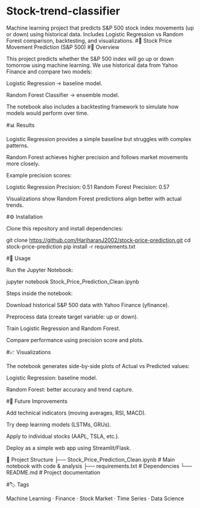 # Stock-trend-classifier
Machine learning project that predicts S&amp;P 500 stock index movements (up or down) using historical data. Includes Logistic Regression vs Random Forest comparison, backtesting, and visualizations.
#📘 Stock Price Movement Prediction (S&P 500)
#📌 Overview

This project predicts whether the S&P 500 index will go up or down tomorrow using machine learning.
We use historical data from Yahoo Finance and compare two models:

Logistic Regression → baseline model.

Random Forest Classifier → ensemble model.

The notebook also includes a backtesting framework to simulate how models would perform over time.

#📊 Results

Logistic Regression provides a simple baseline but struggles with complex patterns.

Random Forest achieves higher precision and follows market movements more closely.

Example precision scores:

Logistic Regression Precision: 0.51
Random Forest Precision: 0.57


Visualizations show Random Forest predictions align better with actual trends.

#⚙️ Installation

Clone this repository and install dependencies:

git clone https://github.com/HariharanJ2002/stock-price-prediction.git
cd stock-price-prediction
pip install -r requirements.txt

#🚀 Usage

Run the Jupyter Notebook:

jupyter notebook Stock_Price_Prediction_Clean.ipynb


Steps inside the notebook:

Download historical S&P 500 data with Yahoo Finance (yfinance).

Preprocess data (create target variable: up or down).

Train Logistic Regression and Random Forest.

Compare performance using precision score and plots.

#📈 Visualizations

The notebook generates side-by-side plots of Actual vs Predicted values:

Logistic Regression: baseline model.

Random Forest: better accuracy and trend capture.

#🔮 Future Improvements

Add technical indicators (moving averages, RSI, MACD).

Try deep learning models (LSTMs, GRUs).

Apply to individual stocks (AAPL, TSLA, etc.).

Deploy as a simple web app using Streamlit/Flask.

📂 Project Structure
├── Stock_Price_Prediction_Clean.ipynb   # Main notebook with code & analysis
├── requirements.txt                     # Dependencies
└── README.md                            # Project documentation

#🏷️ Tags

Machine Learning · Finance · Stock Market · Time Series · Data Science
